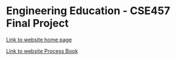 # Engineering Education - CSE457 Final Project


[Link to website home page](https://tavisreed.github.io/cse457FinalProject/src/)

[Link to website Process Book](https://tavisreed.github.io/cse457FinalProject/process_book/processBook.html)

